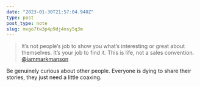 ```yaml
---
date: "2023-01-30T21:57:04.940Z"
type: post 
post_type: note
slug: mvgo7tw3p4p9dj4nsy5q3m
---
```

> It’s not people’s job to show you what’s interesting or great about themselves. It’s your job to find it. This is life, not a sales convention.
[@iammarkmanson](https://twitter.com/IAmMarkManson/status/1619290945773608961)

Be genuinely curious about other people. Everyone is dying to share their stories, they just need a little coaxing.
